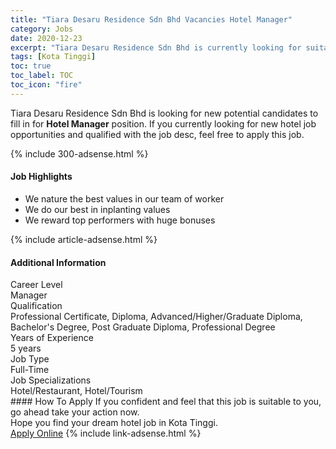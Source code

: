 ```yaml
---
title: "Tiara Desaru Residence Sdn Bhd Vacancies Hotel Manager" 
category: Jobs 
date: 2020-12-23 
excerpt: "Tiara Desaru Residence Sdn Bhd is currently looking for suitable person to fill in the Hotel Manager which positioned at Kota Tinggi" 
tags: [Kota Tinggi] 
toc: true 
toc_label: TOC 
toc_icon: "fire" 
--- 
```


<p>Tiara Desaru Residence Sdn Bhd is looking for new potential candidates to fill in for <b>Hotel Manager</b> position. If you currently looking for new hotel job opportunities and qualified with the job desc, feel free to apply this job.
</p>{% include 300-adsense.html %} 
<div><div><div><h4>Job Highlights</h4></div></div><div><ul><li><div><div><div><div></div></div></div><div><span>We nature the best values in our team of worker</span></div></div></li><li><div><div><div><div></div></div></div><div><span>We do our best in inplanting values</span></div></div></li><li><div><div><div><div></div></div></div><div><span>We reward top performers with huge bonuses</span></div></div></li></ul></div></div> 
{% include article-adsense.html %} 
<div><div><div><h4>Additional Information</h4></div></div><div><div><div><div><div><div><div><div><span>Career Level</span></div></div><div><span>Manager</span></div></div></div></div><div><div><div><div><div><span>Qualification</span></div></div><div><span>Professional Certificate, Diploma, Advanced/Higher/Graduate Diploma, Bachelor's Degree, Post Graduate Diploma, Professional Degree</span></div></div></div></div><div><div><div><div><div><span>Years of Experience</span></div></div><div><span>5 years</span></div></div></div></div><div><div><div><div><div><span>Job Type</span></div></div><div><span>Full-Time</span></div></div></div></div><div><div><div><div><div><span>Job Specializations</span></div></div><div><span>Hotel/Restaurant, Hotel/Tourism</span></div></div></div></div></div></div></div></div> 
#### How To Apply 
If you confident and feel that this job is suitable to you, go ahead take your action now. <br/> 
Hope you find your dream hotel job in Kota Tinggi. <br/> 
<a href="https://www.jobstreet.com.my/en/job/hotel-manager-4450210?jobId=jobstreet-my-job-4450210&sectionRank=4&token=0~83aded74-7f31-4dc9-a7d3-acf799cd585d&fr=SRP%20View%20In%20New%20Ta" class="btn btn--info" target="_blank" rel="nofollow noopenner">Apply Online</a> 
{% include link-adsense.html %} 